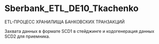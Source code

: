 # Sberbank_ETL_DE10_Tkachenko
 ETL-ПРОЦЕСС ХРАНИЛИЩА БАНКОВСКИХ ТРАНЗАКЦИЙ  
 
Захвата данных в формате SCD1 в стейджинге и кодогенерация данных  SCD2  для приемника.
